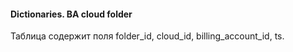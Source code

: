 #### Dictionaries. BA cloud folder

Таблица содержит поля folder_id, cloud_id, billing_account_id, ts.
